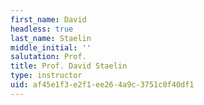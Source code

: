 ```yaml
---
first_name: David
headless: true
last_name: Staelin
middle_initial: ''
salutation: Prof.
title: Prof. David Staelin
type: instructor
uid: af45e1f3-e2f1-ee26-4a9c-3751c0f40df1
---
```

